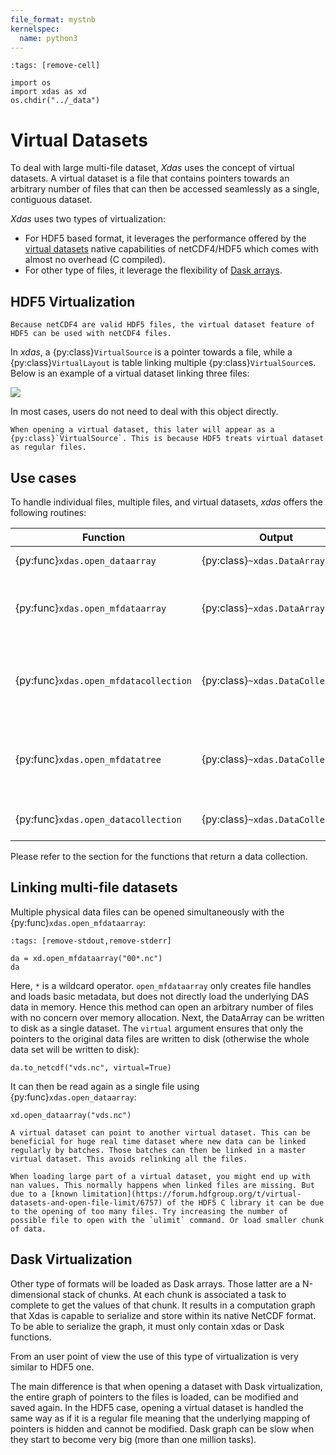 ```yaml
---
file_format: mystnb
kernelspec:
  name: python3
---
```


```{code-cell}
:tags: [remove-cell]

import os
import xdas as xd
os.chdir("../_data")
```

# Virtual Datasets

To deal with large multi-file dataset, *Xdas* uses the concept of virtual datasets. A virtual dataset is a file that contains pointers towards an arbitrary number of files that can then be accessed seamlessly as a single, contiguous dataset. 

*Xdas* uses two types of virtualization:

- For HDF5 based format, it leverages the performance offered by the [virtual datasets](https://docs.h5py.org/en/stable/vds.html) native capabilities of netCDF4/HDF5 which comes with almost no overhead (C compiled).
- For other type of files, it leverage the flexibility of [Dask arrays](https://docs.Dask.org/en/stable/array.html).

## HDF5 Virtualization

```{note}
Because netCDF4 are valid HDF5 files, the virtual dataset feature of HDF5 can be used with netCDF4 files.
```

In *xdas*, a {py:class}`VirtualSource` is a pointer towards a file, while a {py:class}`VirtualLayout` is table linking multiple {py:class}`VirtualSource`s. Below is an example of a virtual dataset linking three files:

![](/_static/virtual-datasets.svg)

In most cases, users do not need to deal with this object directly. 

```{note}
When opening a virtual dataset, this later will appear as a {py:class}`VirtualSource`. This is because HDF5 treats virtual dataset as regular files.
```

## Use cases

To handle individual files, multiple files, and virtual datasets, *xdas* offers the following routines:

| Function                             | Output                           | Description                                                                 |
|--------------------------------------|----------------------------------|-----------------------------------------------------------------------------|
| {py:func}`xdas.open_dataarray`       | {py:class}`~xdas.DataArray`      | Open a (virtual) file.                                               |
| {py:func}`xdas.open_mfdataarray`     | {py:class}`~xdas.DataArray`      | Open multiple (virtual) files and concatenate them.                         |
| {py:func}`xdas.open_mfdatacollection`| {py:class}`~xdas.DataCollection` | Open multiple (virtual) files, grouping and concatenating compatible files. |
| {py:func}`xdas.open_mfdatatree`      | {py:class}`~xdas.DataCollection` | Open a directory tree of files, organizing data in a data collection.       |
| {py:func}`xdas.open_datacollection`  | {py:class}`~xdas.DataCollection` | Open a (virtual) collection.                                         |

Please refer to the [](data-structure/datacollection.md) section for the functions that return a data collection.

## Linking multi-file datasets

Multiple physical data files can be opened simultaneously with the {py:func}`xdas.open_mfdataarray`:

```{code-cell}
:tags: [remove-stdout,remove-stderr]

da = xd.open_mfdataarray("00*.nc")
da
```

Here, `*` is a wildcard operator. `open_mfdataarray` only creates file handles and loads basic metadata, but does not directly load the underlying DAS data in memory. Hence this method can open an arbitrary number
of files with no concern over memory allocation. Next, the DataArray can be written to disk as a single dataset. The `virtual` argument ensures that only the pointers to the original data files are written to disk (otherwise the whole data set will be written to disk):

```{code-cell}
da.to_netcdf("vds.nc", virtual=True)
```

It can then be read again as a single file using {py:func}`xdas.open_dataarray`:

```{code-cell}
xd.open_dataarray("vds.nc")
```

```{hint}
A virtual dataset can point to another virtual dataset. This can be beneficial for huge real time dataset where new data can be linked regularly by batches. Those batches can then be linked in a master virtual dataset. This avoids relinking all the files. 
```

```{warning}
When loading large part of a virtual dataset, you might end up with nan values. This normally happens when linked files are missing. But due to a [known limitation](https://forum.hdfgroup.org/t/virtual-datasets-and-open-file-limit/6757) of the HDF5 C library it can be due to the opening of too many files. Try increasing the number of possible file to open with the `ulimit` command. Or load smaller chunk of data. 
```

## Dask Virtualization

Other type of formats will be loaded as Dask arrays. Those latter are a N-dimensional stack of chunks. At each chunk is associated a task to complete to get the values of that chunk. It results in a computation graph that Xdas is capable to serialize and store within its native NetCDF format. To be able to serialize the graph, it must only contain xdas or Dask functions. 

From an user point of view the use of this type of virtualization is very similar to HDF5 one. 

The main difference is that when opening a dataset with Dask virtualization, the entire graph of pointers to the files is loaded, can be modified and saved again. In the HDF5 case, opening a virtual dataset is handled the same way as if it is a regular file meaning that the underlying mapping of pointers is hidden and cannot be modified. Dask graph can be slow when they start to become very big (more than one million tasks).

